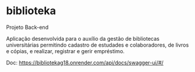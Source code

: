# biblioteka

Projeto Back-end

Aplicação desenvolvida para o auxílio da gestão de bibliotecas universitárias permitindo cadastro de estudades e colaboradores, de livros e cópias, e realizar, registrar e gerir empréstimo.

Doc: https://bibliotekag18.onrender.com/api/docs/swagger-ui/#/
